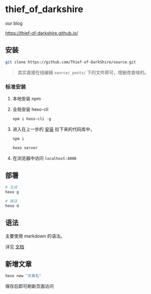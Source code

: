 # thief_of_darkshire
our blog

https://thief-of-darkshire.github.io/

## 安装
```bash
git clone https://github.com/Thief-of-DarkShire/source.git
```

> 其实直接在线编辑 ``source/_posts/`` 下的文件即可，增删改查啥的。

### 标准安装
1. 本地安装 npm
2. 全局安装 hexo-cli
    ```powershell
    npm i hexo-cli -g
    ```
3. 进入在上一步的 [安装](#安装) 拉下来的代码库中，
    ```powershell 
    npm i 
    ```

    ```powershell
    hexo server
    ```

4. 在浏览器中访问 `localhost:4000`

## 部署

```powershell
# 生成
hexo g
```
```powershell
# 推送
hexo d
```

## 语法

主要使用 markdown 的语法。

详见 [文档](https://hexo.io/zh-cn/docs/writing.html)

## 新增文章
```powershell
hexo new "文章名"
```

保存后即可刷新页面访问
